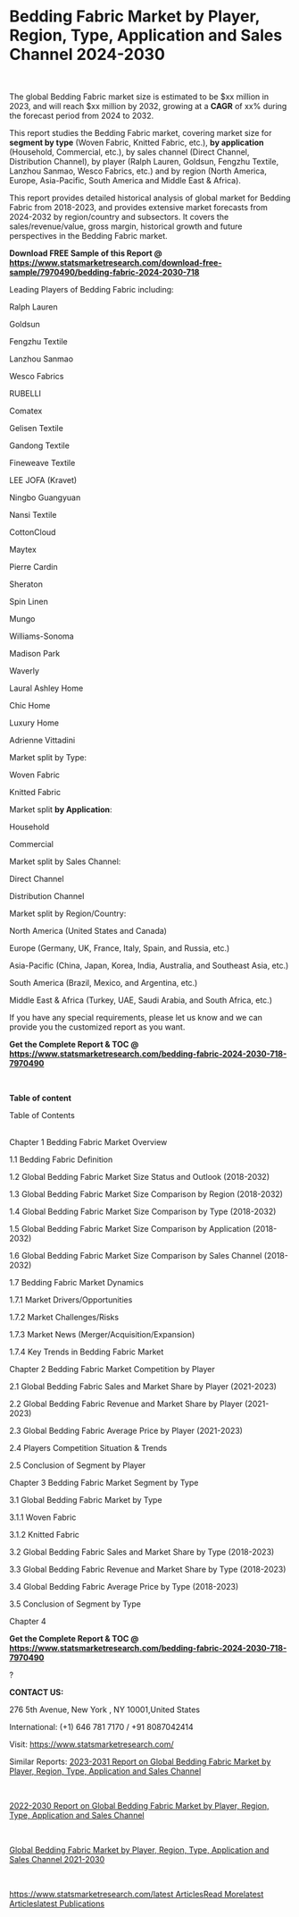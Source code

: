 <h1>Bedding Fabric Market by Player, Region, Type, Application and Sales Channel 2024-2030</h1><br/><p>The global Bedding Fabric market size is estimated to be $xx million in 2023, and will reach $xx million by 2032, growing at a <strong>CAGR</strong> of xx% during the forecast period from 2024 to 2032.</p>
 
 
 
 <p>This report studies the Bedding Fabric market, covering market size for <strong>segment by type</strong> (Woven Fabric, Knitted Fabric, etc.), <strong>by application</strong> (Household, Commercial, etc.), by sales channel (Direct Channel, Distribution Channel), by player (Ralph Lauren, Goldsun, Fengzhu Textile, Lanzhou Sanmao, Wesco Fabrics, etc.) and by region (North America, Europe, Asia-Pacific, South America and Middle East & Africa).</p>
 
 
 
 <p>This report provides detailed historical analysis of global market for Bedding Fabric from 2018-2023, and provides extensive market forecasts from 2024-2032 by region/country and subsectors. It covers the sales/revenue/value, gross margin, historical growth and future perspectives in the Bedding Fabric market.</p>
 
 
 
 <p><strong>Download FREE Sample of this Report @ <a href="https://www.statsmarketresearch.com/download-free-sample/7970490/bedding-fabric-2024-2030-718">https://www.statsmarketresearch.com/download-free-sample/7970490/bedding-fabric-2024-2030-718</a></strong></p>
 
 
 
 <p>Leading Players of Bedding Fabric including:</p>
 
 
 
 <p>Ralph Lauren</p>
 
 
 
 <p>Goldsun</p>
 
 
 
 <p>Fengzhu Textile</p>
 
 
 
 <p>Lanzhou Sanmao</p>
 
 
 
 <p>Wesco Fabrics</p>
 
 
 
 <p>RUBELLI</p>
 
 
 
 <p>Comatex</p>
 
 
 
 <p>Gelisen Textile</p>
 
 
 
 <p>Gandong Textile</p>
 
 
 
 <p>Fineweave Textile</p>
 
 
 
 <p>LEE JOFA (Kravet)</p>
 
 
 
 <p>Ningbo Guangyuan</p>
 
 
 
 <p>Nansi Textile</p>
 
 
 
 <p>CottonCloud</p>
 
 
 
 <p>Maytex</p>
 
 
 
 <p>Pierre Cardin</p>
 
 
 
 <p>Sheraton</p>
 
 
 
 <p>Spin Linen</p>
 
 
 
 <p>Mungo</p>
 
 
 
 <p>Williams-Sonoma</p>
 
 
 
 <p>Madison Park</p>
 
 
 
 <p>Waverly</p>
 
 
 
 <p>Laural Ashley Home</p>
 
 
 
 <p>Chic Home</p>
 
 
 
 <p>Luxury Home</p>
 
 
 
 <p>Adrienne Vittadini</p>
 
 
 
 <p>Market split by Type:</p>
 
 
 
 <p>Woven Fabric</p>
 
 
 
 <p>Knitted Fabric</p>
 
 
 
 <p>Market split <strong>by Application</strong>:</p>
 
 
 
 <p>Household</p>
 
 
 
 <p>Commercial</p>
 
 
 
 <p>Market split by Sales Channel:</p>
 
 
 
 <p>Direct Channel</p>
 
 
 
 <p>Distribution Channel</p>
 
 
 
 <p>Market split by Region/Country:</p>
 
 
 
 <p>North America (United States and Canada)</p>
 
 
 
 <p>Europe (Germany, UK, France, Italy, Spain, and Russia, etc.)</p>
 
 
 
 <p>Asia-Pacific (China, Japan, Korea, India, Australia, and Southeast Asia, etc.)</p>
 
 
 
 <p>South America (Brazil, Mexico, and Argentina, etc.)</p>
 
 
 
 <p>Middle East & Africa (Turkey, UAE, Saudi Arabia, and South Africa, etc.)</p>
 
 
 
 <p>If you have any special requirements, please let us know and we can provide you the customized report as you want.</p>
 
 
 
 <div><b>Get the Complete Report & TOC @ <a href="https://www.statsmarketresearch.com/bedding-fabric-2024-2030-718-7970490">https://www.statsmarketresearch.com/bedding-fabric-2024-2030-718-7970490</a></b></div>
 
 
 
 <p><br />
 
 <b>Table of content</b></p>
 
 
 
 <p>Table of Contents<br />
 
 <br />
 
 Chapter 1 Bedding Fabric Market Overview<br />
 
 1.1 Bedding Fabric Definition<br />
 
 1.2 Global Bedding Fabric Market Size Status and Outlook (2018-2032)<br />
 
 1.3 Global Bedding Fabric Market Size Comparison by Region (2018-2032)<br />
 
 1.4 Global Bedding Fabric Market Size Comparison by Type (2018-2032)<br />
 
 1.5 Global Bedding Fabric Market Size Comparison by Application (2018-2032)<br />
 
 1.6 Global Bedding Fabric Market Size Comparison by Sales Channel (2018-2032)<br />
 
 1.7 Bedding Fabric Market Dynamics<br />
 
 1.7.1 Market Drivers/Opportunities<br />
 
 1.7.2 Market Challenges/Risks<br />
 
 1.7.3 Market News (Merger/Acquisition/Expansion)<br />
 
 1.7.4 Key Trends in Bedding Fabric Market<br />
 
 Chapter 2 Bedding Fabric Market Competition by Player<br />
 
 2.1 Global Bedding Fabric Sales and Market Share by Player (2021-2023)<br />
 
 2.2 Global Bedding Fabric Revenue and Market Share by Player (2021-2023)<br />
 
 2.3 Global Bedding Fabric Average Price by Player (2021-2023)<br />
 
 2.4 Players Competition Situation & Trends<br />
 
 2.5 Conclusion of Segment by Player<br />
 
 Chapter 3 Bedding Fabric Market Segment by Type<br />
 
 3.1 Global Bedding Fabric Market by Type<br />
 
 3.1.1 Woven Fabric<br />
 
 3.1.2 Knitted Fabric<br />
 
 3.2 Global Bedding Fabric Sales and Market Share by Type (2018-2023)<br />
 
 3.3 Global Bedding Fabric Revenue and Market Share by Type (2018-2023)<br />
 
 3.4 Global Bedding Fabric Average Price by Type (2018-2023)<br />
 
 3.5 Conclusion of Segment by Type<br />
 
 Chapter 4</p>
 
 
 
 <div><b>Get the Complete Report & TOC @ <a href="https://www.statsmarketresearch.com/bedding-fabric-2024-2030-718-7970490">https://www.statsmarketresearch.com/bedding-fabric-2024-2030-718-7970490</a></b></div>
 
 
 
 <p>? </p>
 
 
 
 <p><b>CONTACT US:</b><br />
 
 276 5th Avenue, New York , NY 10001,United States<br />
 
 International: (+1) 646 781 7170 / +91 8087042414<br />
 
 Visit: <a href="https://www.statsmarketresearch.com/">https://www.statsmarketresearch.com/</a><br />
 
 Similar Reports: <a href="https://www.statsmarketresearch.com/bedding-fabric-2024-2030-718-7970490">2023-2031 Report on Global Bedding Fabric Market by Player, Region, Type, Application and Sales Channel</a><br />
 
 <br />
 
 <a href="https://www.statsmarketresearch.com/bedding-fabric-2024-2030-718-7970490">2022-2030 Report on Global Bedding Fabric Market by Player, Region, Type, Application and Sales Channel</a><br />
 
 <br />
 
 <a href="https://www.statsmarketresearch.com/bedding-fabric-2024-2030-718-7970490">Global Bedding Fabric Market by Player, Region, Type, Application and Sales Channel 2021-2030</a><br />
 
 <br />
 
 <a href="https://gyeongbokgung.com">https://www.statsmarketresearch.com/</a><a href="https://hallyeomaritime.com">latest Articles</a><a href="https://jingwansa.com">Read More</a><a href="https://nguoiviet.jp/">latest Articles</a><a href="https://www.intelmarketresearch.com/">latest Publications</a></p>